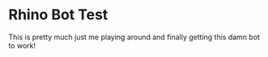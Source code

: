 Rhino Bot Test 
=========

This is pretty much just me playing around and finally getting this damn bot to work!